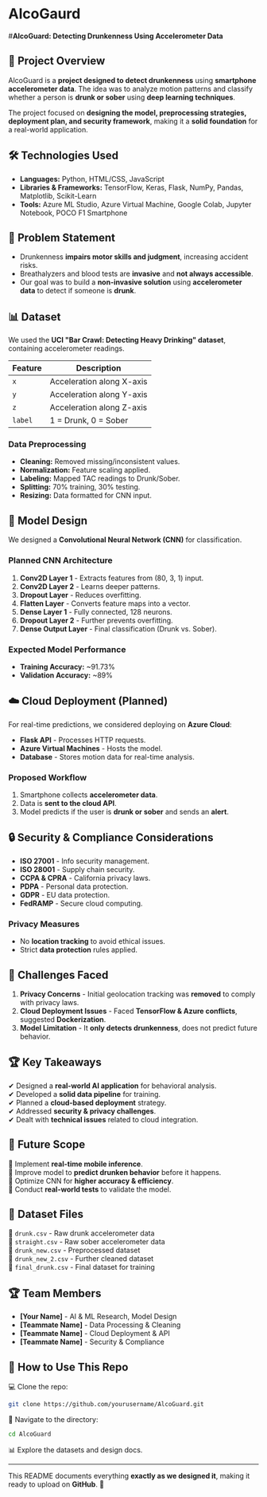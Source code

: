 # AlcoGaurd


#**AlcoGuard: Detecting Drunkenness Using Accelerometer Data**

## 📌 Project Overview
AlcoGuard is a **project designed to detect drunkenness** using **smartphone accelerometer data**. The idea was to analyze motion patterns and classify whether a person is **drunk or sober** using **deep learning techniques**.

The project focused on **designing the model, preprocessing strategies, deployment plan, and security framework**, making it a **solid foundation** for a real-world application.

## 🛠 Technologies Used
- **Languages:** Python, HTML/CSS, JavaScript  
- **Libraries & Frameworks:** TensorFlow, Keras, Flask, NumPy, Pandas, Matplotlib, Scikit-Learn  
- **Tools:** Azure ML Studio, Azure Virtual Machine, Google Colab, Jupyter Notebook, POCO F1 Smartphone  

## 📖 Problem Statement
- Drunkenness **impairs motor skills and judgment**, increasing accident risks.
- Breathalyzers and blood tests are **invasive** and **not always accessible**.
- Our goal was to build a **non-invasive solution** using **accelerometer data** to detect if someone is **drunk**.

## 📊 Dataset
We used the **UCI "Bar Crawl: Detecting Heavy Drinking" dataset**, containing accelerometer readings.

| Feature | Description |
|---------|-------------|
| `x` | Acceleration along X-axis |
| `y` | Acceleration along Y-axis |
| `z` | Acceleration along Z-axis |
| `label` | 1 = Drunk, 0 = Sober |

### **Data Preprocessing**
- **Cleaning:** Removed missing/inconsistent values.
- **Normalization:** Feature scaling applied.
- **Labeling:** Mapped TAC readings to Drunk/Sober.
- **Splitting:** 70% training, 30% testing.
- **Resizing:** Data formatted for CNN input.

## 🧠 Model Design
We designed a **Convolutional Neural Network (CNN)** for classification.

### **Planned CNN Architecture**
1. **Conv2D Layer 1** - Extracts features from (80, 3, 1) input.
2. **Conv2D Layer 2** - Learns deeper patterns.
3. **Dropout Layer** - Reduces overfitting.
4. **Flatten Layer** - Converts feature maps into a vector.
5. **Dense Layer 1** - Fully connected, 128 neurons.
6. **Dropout Layer 2** - Further prevents overfitting.
7. **Dense Output Layer** - Final classification (Drunk vs. Sober).

### **Expected Model Performance**
- **Training Accuracy:** ~91.73%
- **Validation Accuracy:** ~89%

## ☁️ Cloud Deployment (Planned)
For real-time predictions, we considered deploying on **Azure Cloud**:

- **Flask API** - Processes HTTP requests.
- **Azure Virtual Machines** - Hosts the model.
- **Database** - Stores motion data for real-time analysis.

### **Proposed Workflow**
1. Smartphone collects **accelerometer data**.
2. Data is **sent to the cloud API**.
3. Model predicts if the user is **drunk or sober** and sends an **alert**.

## 🔒 Security & Compliance Considerations
- **ISO 27001** - Info security management.
- **ISO 28001** - Supply chain security.
- **CCPA & CPRA** - California privacy laws.
- **PDPA** - Personal data protection.
- **GDPR** - EU data protection.
- **FedRAMP** - Secure cloud computing.

### **Privacy Measures**
- No **location tracking** to avoid ethical issues.
- Strict **data protection** rules applied.

## 🚧 Challenges Faced
1. **Privacy Concerns** - Initial geolocation tracking was **removed** to comply with privacy laws.
2. **Cloud Deployment Issues** - Faced **TensorFlow & Azure conflicts**, suggested **Dockerization**.
3. **Model Limitation** - It **only detects drunkenness**, does not predict future behavior.

## 🏆 Key Takeaways
✔ Designed a **real-world AI application** for behavioral analysis.  
✔ Developed a **solid data pipeline** for training.  
✔ Planned a **cloud-based deployment** strategy.  
✔ Addressed **security & privacy challenges**.  
✔ Dealt with **technical issues** related to cloud integration.  

## 🚀 Future Scope
🔹 Implement **real-time mobile inference**.  
🔹 Improve model to **predict drunken behavior** before it happens.  
🔹 Optimize CNN for **higher accuracy & efficiency**.  
🔹 Conduct **real-world tests** to validate the model.

## 📎 Dataset Files
📂 `drunk.csv` - Raw drunk accelerometer data  
📂 `straight.csv` - Raw sober accelerometer data  
📂 `drunk_new.csv` - Preprocessed dataset  
📂 `drunk_new_2.csv` - Further cleaned dataset  
📂 `final_drunk.csv` - Final dataset for training  

## 🏆 Team Members
- **[Your Name]** - AI & ML Research, Model Design  
- **[Teammate Name]** - Data Processing & Cleaning  
- **[Teammate Name]** - Cloud Deployment & API  
- **[Teammate Name]** - Security & Compliance  

## 📌 How to Use This Repo
💻 Clone the repo:  
```bash
git clone https://github.com/yourusername/AlcoGuard.git
```
📂 Navigate to the directory:  
```bash
cd AlcoGuard
```
📊 Explore the datasets and design docs.  

---

This README documents everything **exactly as we designed it**, making it ready to upload on **GitHub**. 🚀
